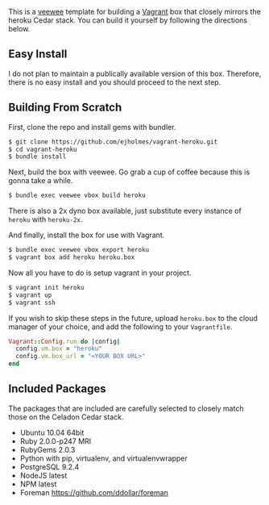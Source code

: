 This is a [veewee](https://github.com/jedi4ever/veewee) template for building a
[Vagrant](http://vagrantup.com/) box that closely mirrors the heroku Cedar stack. You can build it
yourself by following the directions below.

## Easy Install

I do not plan to maintain a publically available version of this box. Therefore, there is no easy install and you should proceed to the next step.

## Building From Scratch

First, clone the repo and install gems with bundler.

```bash
$ git clone https://github.com/ejholmes/vagrant-heroku.git
$ cd vagrant-heroku
$ bundle install
```

Next, build the box with veewee. Go grab a cup of coffee because this is gonna
take a while.

```bash
$ bundle exec veewee vbox build heroku
```

There is also a 2x dyno box available, just substitute every instance of `heroku` with `heroku-2x`.

And finally, install the box for use with Vagrant.

```bash
$ bundle exec veewee vbox export heroku
$ vagrant box add heroku heroku.box
```

Now all you have to do is setup vagrant in your project.

```bash
$ vagrant init heroku
$ vagrant up
$ vagrant ssh
```

If you wish to skip these steps in the future, upload `heroku.box` to 
the cloud manager of your choice, and add the following to your `Vagrantfile`.

```ruby
Vagrant::Config.run do |config|
  config.vm.box = "heroku"
  config.vm.box_url = "<YOUR BOX URL>"
end
```

## Included Packages

The packages that are included are carefully selected to closely match those on
the Celadon Cedar stack.

* Ubuntu 10.04 64bit
* Ruby 2.0.0-p247 MRI
* RubyGems 2.0.3
* Python with pip, virtualenv, and virtualenvwrapper
* PostgreSQL 9.2.4
* NodeJS latest
* NPM latest
* Foreman https://github.com/ddollar/foreman
